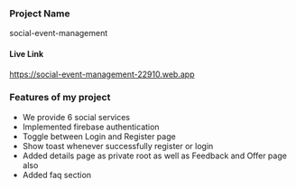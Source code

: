 ### Project Name
social-event-management

#### Live Link
https://social-event-management-22910.web.app

### Features of my project
- We provide 6 social services
- Implemented firebase authentication
- Toggle between Login and Register page
- Show toast whenever successfully register or login
- Added details page as private root as well as Feedback and Offer page also
- Added faq section

